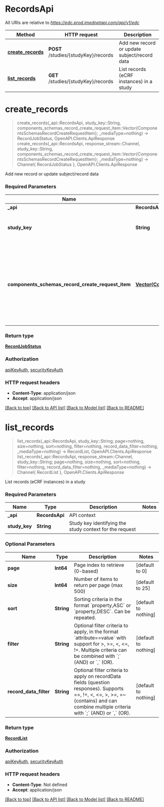 # RecordsApi

All URIs are relative to *https://edc.prod.imednetapi.com/api/v1/edc*

Method | HTTP request | Description
------------- | ------------- | -------------
[**create_records**](RecordsApi.md#create_records) | **POST** /studies/{studyKey}/records | Add new record or update subject/record data
[**list_records**](RecordsApi.md#list_records) | **GET** /studies/{studyKey}/records | List records (eCRF instances) in a study


# **create_records**
> create_records(_api::RecordsApi, study_key::String, components_schemas_record_create_request_item::Vector{ComponentsSchemasRecordCreateRequestItem}; _mediaType=nothing) -> RecordJobStatus, OpenAPI.Clients.ApiResponse <br/>
> create_records(_api::RecordsApi, response_stream::Channel, study_key::String, components_schemas_record_create_request_item::Vector{ComponentsSchemasRecordCreateRequestItem}; _mediaType=nothing) -> Channel{ RecordJobStatus }, OpenAPI.Clients.ApiResponse

Add new record or update subject/record data

### Required Parameters

Name | Type | Description  | Notes
------------- | ------------- | ------------- | -------------
 **_api** | **RecordsApi** | API context | 
**study_key** | **String** | Study key identifying the study context for the request |
**components_schemas_record_create_request_item** | [**Vector{ComponentsSchemasRecordCreateRequestItem}**](ComponentsSchemasRecordCreateRequestItem.md) | An array of record objects defining the operation to perform (subject registration, record creation, or scheduled record update). |

### Return type

[**RecordJobStatus**](RecordJobStatus.md)

### Authorization

[apiKeyAuth](../README.md#apiKeyAuth), [securityKeyAuth](../README.md#securityKeyAuth)

### HTTP request headers

 - **Content-Type**: application/json
 - **Accept**: application/json

[[Back to top]](#) [[Back to API list]](../README.md#api-endpoints) [[Back to Model list]](../README.md#models) [[Back to README]](../README.md)

# **list_records**
> list_records(_api::RecordsApi, study_key::String; page=nothing, size=nothing, sort=nothing, filter=nothing, record_data_filter=nothing, _mediaType=nothing) -> RecordList, OpenAPI.Clients.ApiResponse <br/>
> list_records(_api::RecordsApi, response_stream::Channel, study_key::String; page=nothing, size=nothing, sort=nothing, filter=nothing, record_data_filter=nothing, _mediaType=nothing) -> Channel{ RecordList }, OpenAPI.Clients.ApiResponse

List records (eCRF instances) in a study

### Required Parameters

Name | Type | Description  | Notes
------------- | ------------- | ------------- | -------------
 **_api** | **RecordsApi** | API context | 
**study_key** | **String** | Study key identifying the study context for the request |

### Optional Parameters

Name | Type | Description  | Notes
------------- | ------------- | ------------- | -------------
 **page** | **Int64** | Page index to retrieve (0-based) | [default to 0]
 **size** | **Int64** | Number of items to return per page (max 500) | [default to 25]
 **sort** | **String** | Sorting criteria in the format &#x60;property,ASC&#x60; or &#x60;property,DESC&#x60;. Can be repeated. | [default to nothing]
 **filter** | **String** | Optional filter criteria to apply, in the format &#x60;attribute&#x3D;&#x3D;value&#x60; with support for &gt;, &gt;&#x3D;, &lt;, &lt;&#x3D;, !&#x3D;. Multiple criteria can be combined with &#x60;;&#x60; (AND) or &#x60;,&#x60; (OR). | [default to nothing]
 **record_data_filter** | **String** | Optional filter criteria to apply on recordData fields (question responses). Supports &#x3D;&#x3D;, !&#x3D;, &lt;, &lt;&#x3D;, &gt;, &gt;&#x3D;, &#x3D;~ (contains) and can combine multiple criteria with &#x60;;&#x60; (AND) or &#x60;,&#x60; (OR). | [default to nothing]

### Return type

[**RecordList**](RecordList.md)

### Authorization

[apiKeyAuth](../README.md#apiKeyAuth), [securityKeyAuth](../README.md#securityKeyAuth)

### HTTP request headers

 - **Content-Type**: Not defined
 - **Accept**: application/json

[[Back to top]](#) [[Back to API list]](../README.md#api-endpoints) [[Back to Model list]](../README.md#models) [[Back to README]](../README.md)

